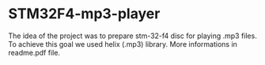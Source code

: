 # STM32F4-mp3-player
The idea of the project was to prepare stm-32-f4 disc for playing .mp3 files.
To achieve this goal we used helix (.mp3) library. More informations in readme.pdf file.
